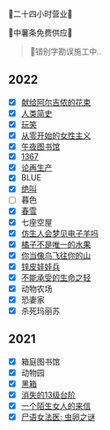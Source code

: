 🎃二十四小时营业🎃

🍟中薯条免费供应🍟

> 🚧错别字勘误施工中..

## 2022

- [x] [献给阿尔吉侬的花束](2022/xiangei)
- [x] [人类简史](2022/renlei)
- [x] [玩笑](2022/wanxiao)
- [x] [从零开始的女性主义](2022/congling)
- [x] [午夜图书馆](2022/wuye)
- [x] [1367](2022/1367)
- [x] [论再生产](2022/lunzaishengchan)
- [x] BLUE
- [x] [绝叫](2022/juejiao)
- [ ] 暮色
- [x] [春雪](2022/chunxue)
- [x] 七座空屋
- [x] [仿生人会梦见电子羊吗](2022/fangshengren)
- [x] [橘子不是唯一的水果](2022/juzi)
- [x] [你当像鸟飞往你的山](2022/nidang)
- [x] [锌皮娃娃兵](2022/xinpi)
- [x] [不能承受的生命之轻](2022/bunengchengshou)
- [x] 动物农场
- [x] 恐妻家
- [x] 杀死玛丽苏

## 2021

- [x] 箱庭图书馆
- [x] 动物园
- [x] [黑箱](2021/heixiang)
- [x] [消失的13级台阶](2021/xiaoshide)
- [x] [一个陌生女人的来信](2021/yigemosheng)
- [x] [尸语女法医: 虫卵之谜](2021/shiyu)
